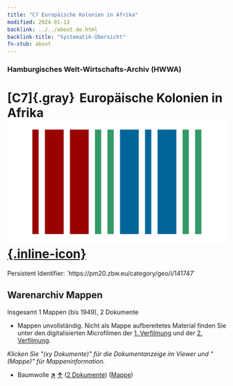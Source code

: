 ```yaml
---
title: "C7 Europäische Kolonien in Afrika"
modified: 2024-01-13
backlink: ../../about.de.html
backlink-title: "Systematik-Übersicht"
fn-stub: about
---
```


### Hamburgisches Welt-Wirtschafts-Archiv (HWWA)

# [C7]{.gray}&#8201; Europäische Kolonien in Afrika &#160; [![Wikidata](/images/Wikidata-logo.svg "Wikidata"){.inline-icon}](http://www.wikidata.org/entity/Q90696277)

<div class="hint">Persistent Identifier: `https://pm20.zbw.eu/category/geo/i/141747`</div>







## Warenarchiv Mappen










Insgesamt 1 Mappen (bis 1949), 2 Dokumente
- Mappen unvollständig.  Nicht als Mappe aufbereitetes Material finden Sie
unter den digitalisierten Microfilmen der [1. Verfilmung](/film/h1_wa.de.html)
und der [2. Verfilmung](/film/h2_wa.de.html).

_Klicken Sie "(xy Dokumente)" für die Dokumentanzeige im Viewer und "(Mappe)" für Mappeninformation._



- Baumwolle [**&nearr;**](../../../ware/i/142089/about.de.html "Baumwolle (XXX in der ganzen Welt)") [**&uarr;**](../../../ware/about.de.html#PLW04-Bw "Warensystematik") (<a href="https://pm20.zbw.eu/iiifview/folder/wa/142089,141747" title="über: Baumwolle : Europäische Kolonien in Afrika" target="_blank">2 Dokumente</a>) ([Mappe](../../../../folder/wa/1420xx/142089/1417xx/141747/about.de.html))





